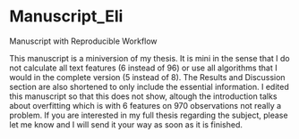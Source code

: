 # Manuscript_Eli
 Manuscript with Reproducible Workflow

 This manuscript is a miniversion of my thesis.
 It is mini in the sense that I do not calculate all text features (6 instead of 96) or use all algorithms that I would in the complete version (5 instead of 8).
 The Results and Discussion section are also shortened to only include the essential information.
 I edited this manuscript so that this does not show, altough the introduction talks about overfitting which is with 6 features on 970 observations not really a problem. If you are interested in my full thesis regarding the subject, please let me know and I will send it your way as soon as it is finished.
